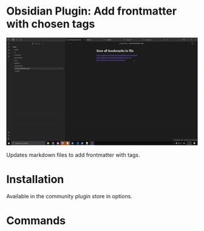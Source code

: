 # Obsidian Plugin: Add frontmatter with chosen tags

![Demo](images/demo-bookmark-all.gif)

Updates markdown files to add frontmatter with tags.

# Installation

Available in the community plugin store in options.

# Commands

